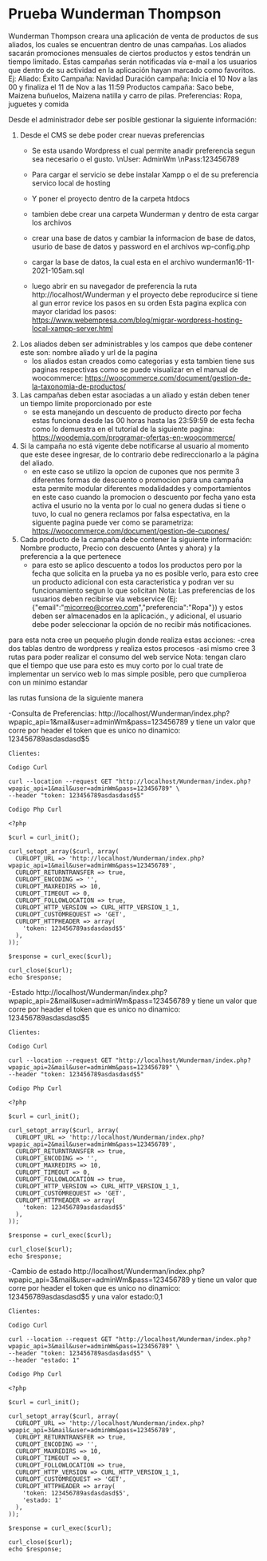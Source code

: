 # Prueba Wunderman Thompson 

Wunderman Thompson creara una aplicación de venta de productos de sus aliados, los cuales se encuentran dentro de unas campañas. Los aliados sacarán promociones mensuales de ciertos productos y estos tendrán un tiempo limitado. Estas campañas serán notificadas vía e-mail a los usuarios que dentro de su actividad en la aplicación hayan marcado como favoritos.
Ej:
Aliado: Éxito
Campaña: Navidad 
Duración campaña: Inicia el 10 Nov a las 00 y finaliza el 11 de Nov a las 11:59
Productos campaña: Saco bebe, Maizena buñuelos, Maizena natilla y carro de pilas.
Preferencias: Ropa, juguetes y comida

Desde el administrador debe ser posible gestionar la siguiente información:
1.	Desde el CMS se debe poder crear nuevas preferencias
	- Se esta usando Wordpress el cual permite anadir preferencia segun sea necesario o el gusto.
	\nUser: AdminWm
	\nPass:123456789
	
	- Para cargar el servicio se debe instalar Xampp o el de su preferencia servico local de hosting
	- Y poner el proyecto dentro de la carpeta htdocs
	- tambien debe crear una carpeta Wunderman y dentro de esta cargar los archivos
	- crear una base de datos y cambiar la informacion de base de datos, usurio de base de datos y password en el archivos
	wp-config.php
	- cargar la base de datos, la cual esta en el archivo wunderman16-11-2021-105am.sql
	- luego abrir en su navegador de preferencia la ruta http://localhost/Wunderman y el proyecto debe reproducirce
	si tiene al gun error revice los pasos en su orden
	Esta pagina explica con mayor claridad los pasos:
	https://www.webempresa.com/blog/migrar-wordpress-hosting-local-xampp-server.html
2.	Los aliados deben ser administrables y los campos que debe contener este son: nombre aliado y url de la pagina
	- los aliados estan creados como categorias y esta tambien tiene sus paginas respectivas
	como se puede visualizar en el manual de woocommerce:
	https://woocommerce.com/document/gestion-de-la-taxonomia-de-productos/
3.	Las campañas deben estar asociadas a un aliado y están deben tener un tiempo límite proporcionado por este
	- se esta manejando un descuento de producto directo por fecha estas funciona desde las 00 horas hasta las 23:59:59 de esta fecha 
	como lo demuestra en el tutorial de la siguiente pagina:
	https://woodemia.com/programar-ofertas-en-woocommerce/
4.	Si la campaña no está vigente debe notificarse al usuario al momento que este desee ingresar, de lo contrario debe redireccionarlo a la página del aliado.
	- en este caso se utilizo la opcion de cupones que nos permite 3 diferentes formas de descuento o promocion para una campaña
	esta permite modular diferentes modalidaddes y comportamientos en este caso cuando la promocion o descuento por fecha yano esta activa el usurio no la venta
	por lo cual no genera dudas si tiene o tuvo, lo cual no genera reclamos por falsa espectativa, en la siguente pagina puede ver como se parametriza:
	https://woocommerce.com/document/gestion-de-cupones/
5.	Cada producto de la campaña debe contener la siguiente información: Nombre producto, Precio con descuento (Antes y ahora) y la preferencia a la que pertenece
	- para esto se aplico descuento a todos los productos pero por la fecha que solicita en la prueba ya no es posible verlo,
	para esto cree un producto adicional con esta caracteristica y podran ver su funcionamiento segun lo que solicitan
Nota: Las preferencias de los usuarios deben recibirse vía webservice (Ej: {"email":"micorreo@correo.com","preferencia":"Ropa"}) y estos deben ser almacenados en la aplicación., y adicional, el usuario debe poder seleccionar la opción de no recibir más notificaciones.

para esta nota cree un pequeño plugin donde realiza estas acciones:
-crea dos tablas dentro de wordpress y realiza estos procesos
-asi mismo cree 3 rutas para poder realizar el consumo del web service
Nota: tengan claro que el tiempo que use para esto es muy corto por lo cual trate de implementar un servico web 
lo mas simple posible, pero que cumplieroa con un minimo estandar

las rutas funsiona de la siguiente manera

-Consulta de Preferencias:
	http://localhost/Wunderman/index.php?wpapic_api=1&mail&user=adminWm&pass=123456789
	y tiene un valor que corre por header
	el token que es unico no dinamico: 123456789asdasdasd$5
	
	Clientes:
	
	Codigo Curl
	
	curl --location --request GET "http://localhost/Wunderman/index.php?wpapic_api=1&mail&user=adminWm&pass=123456789" \
	--header "token: 123456789asdasdasd$5"
	
	Codigo Php Curl
	
	<?php

	$curl = curl_init();

	curl_setopt_array($curl, array(
	  CURLOPT_URL => 'http://localhost/Wunderman/index.php?wpapic_api=1&mail&user=adminWm&pass=123456789',
	  CURLOPT_RETURNTRANSFER => true,
	  CURLOPT_ENCODING => '',
	  CURLOPT_MAXREDIRS => 10,
	  CURLOPT_TIMEOUT => 0,
	  CURLOPT_FOLLOWLOCATION => true,
	  CURLOPT_HTTP_VERSION => CURL_HTTP_VERSION_1_1,
	  CURLOPT_CUSTOMREQUEST => 'GET',
	  CURLOPT_HTTPHEADER => array(
		'token: 123456789asdasdasd$5'
	  ),
	));

	$response = curl_exec($curl);

	curl_close($curl);
	echo $response;
	
-Estado
	http://localhost/Wunderman/index.php?wpapic_api=2&mail&user=adminWm&pass=123456789
	y tiene un valor que corre por header
	el token que es unico no dinamico: 123456789asdasdasd$5
	
	Clientes:
	
	Codigo Curl
	
	curl --location --request GET "http://localhost/Wunderman/index.php?wpapic_api=2&mail&user=adminWm&pass=123456789" \
	--header "token: 123456789asdasdasd$5"
	
	Codigo Php Curl
	
	<?php

	$curl = curl_init();

	curl_setopt_array($curl, array(
	  CURLOPT_URL => 'http://localhost/Wunderman/index.php?wpapic_api=2&mail&user=adminWm&pass=123456789',
	  CURLOPT_RETURNTRANSFER => true,
	  CURLOPT_ENCODING => '',
	  CURLOPT_MAXREDIRS => 10,
	  CURLOPT_TIMEOUT => 0,
	  CURLOPT_FOLLOWLOCATION => true,
	  CURLOPT_HTTP_VERSION => CURL_HTTP_VERSION_1_1,
	  CURLOPT_CUSTOMREQUEST => 'GET',
	  CURLOPT_HTTPHEADER => array(
		'token: 123456789asdasdasd$5'
	  ),
	));

	$response = curl_exec($curl);

	curl_close($curl);
	echo $response;
	
-Cambio de estado
	http://localhost/Wunderman/index.php?wpapic_api=3&mail&user=adminWm&pass=123456789
	y tiene un valor que corre por header
	el token que es unico no dinamico: 123456789asdasdasd$5
	y una valor estado:0,1
	
	Clientes:
	
	Codigo Curl
	
	curl --location --request GET "http://localhost/Wunderman/index.php?wpapic_api=3&mail&user=adminWm&pass=123456789" \
	--header "token: 123456789asdasdasd$5" \
	--header "estado: 1"
	
	Codigo Php Curl
	
	<?php

	$curl = curl_init();

	curl_setopt_array($curl, array(
	  CURLOPT_URL => 'http://localhost/Wunderman/index.php?wpapic_api=3&mail&user=adminWm&pass=123456789',
	  CURLOPT_RETURNTRANSFER => true,
	  CURLOPT_ENCODING => '',
	  CURLOPT_MAXREDIRS => 10,
	  CURLOPT_TIMEOUT => 0,
	  CURLOPT_FOLLOWLOCATION => true,
	  CURLOPT_HTTP_VERSION => CURL_HTTP_VERSION_1_1,
	  CURLOPT_CUSTOMREQUEST => 'GET',
	  CURLOPT_HTTPHEADER => array(
		'token: 123456789asdasdasd$5',
		'estado: 1'
	  ),
	));

	$response = curl_exec($curl);

	curl_close($curl);
	echo $response;